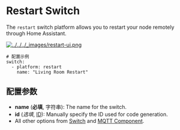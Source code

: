 # Restart Switch

The `restart` switch platform allows you to restart your node remotely through Home Assistant.

[![../../../_images/restart-ui.png](https://esphomelib.com/_images/restart-ui.png)](https://esphomelib.com/_images/restart-ui.png)

```
# 配置示例
switch:
  - platform: restart
    name: "Living Room Restart"
```

## 配置参数

- **name** (**必填**, 字符串): The name for the switch.
- **id** (*选填*, [ID](esphome/guides/configuration-types#id)): Manually specify the ID used for code generation.
- All other options from [Switch](https://esphomelib.com/esphomeyaml/components/switch/index.html#config-switch) and [MQTT Component](https://esphomelib.com/esphomeyaml/components/mqtt.html#config-mqtt-component).